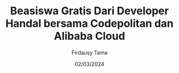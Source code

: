 ---
author: Firdausy Tama
categories: ["Starlink"]
date: 02/03/2024
featured: false
image: ./images/starlink.png
title: Beasiswa Gratis Dari Developer Handal bersama Codepolitan dan Alibaba Cloud
---